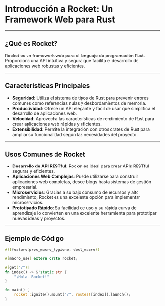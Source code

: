 # Introducción a Rocket: Un Framework Web para Rust

---

## ¿Qué es Rocket?

Rocket es un framework web para el lenguaje de programación Rust. Proporciona una API intuitiva y segura que facilita el desarrollo de aplicaciones web robustas y eficientes.

---

## Características Principales

- **Seguridad**: Utiliza el sistema de tipos de Rust para prevenir errores comunes como referencias nulas y desbordamientos de memoria.
- **Productividad**: Ofrece un API elegante y fácil de usar que simplifica el desarrollo de aplicaciones web.
- **Velocidad**: Aprovecha las características de rendimiento de Rust para crear aplicaciones web rápidas y eficientes.
- **Extensibilidad**: Permite la integración con otros crates de Rust para ampliar su funcionalidad según las necesidades del proyecto.

---

## Usos Comunes de Rocket

- **Desarrollo de API RESTful**: Rocket es ideal para crear APIs RESTful seguras y eficientes.
- **Aplicaciones Web Complejas**: Puede utilizarse para construir aplicaciones web completas, desde blogs hasta sistemas de gestión empresarial.
- **Microservicios**: Gracias a su bajo consumo de recursos y alto rendimiento, Rocket es una excelente opción para implementar microservicios.
- **Prototipado Rápido**: Su facilidad de uso y su rápida curva de aprendizaje lo convierten en una excelente herramienta para prototipar nuevas ideas y proyectos.

---

## Ejemplo de Código

```rust
#![feature(proc_macro_hygiene, decl_macro)]

#[macro_use] extern crate rocket;

#[get("/")]
fn index() -> &'static str {
    "¡Hola, Rocket!"
}

fn main() {
    rocket::ignite().mount("/", routes![index]).launch();
}
